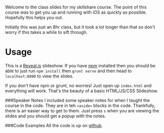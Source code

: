 Welcome to the class slides for my skillshare course. The point of this course
was to get you up and running with iOS as quickly as possible. Hopefully this
helps you out. 

Initially this was just an 8hr class, but it took a lot longer than that so
don't worry if this takes a while to sift through.

Usage
=====

This is a [Reveal.js](http://revealjs.jit.su/ "Reveal.JS Home Page") slideshow.
If you have [npm](https://npmjs.org/ "NPM Homepage") installed then you should
be able to just run `npm install` then `grunt serve` and then head to
`localhost:8000` to view the slides. 

If you don't have npm or grunt, no worries! Just open up `index.html` and
everything will work. That's the beauty of a basic HTML/JS/CSS Slideshow.

###Speaker Notes
I included some speaker notes for when I taught the course in the code. They
are in teh `<aside>` blocks in the code. Thankfully, there is an easier way to
get to them. Just press `s` when you are viewing the slides and you should get
a popup with the notes.

###Code Examples
All the code is up on
[github](https://github.com/flatiron-school/iOS-SkillShare-Code).
